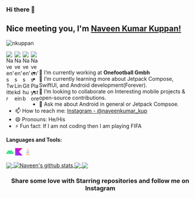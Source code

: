 ### Hi there 👋

## Nice meeting you, I'm [Naveen Kumar Kuppan!](https://nkuppan.github.io/)

<p align="left"> <img src="https://komarev.com/ghpvc/?username=nkuppan&label=Views&color=blue&style=plastic" alt="nkuppan" /> </p>

<a href="https://twitter.com/naveenkumarn27">
  <img align="left" alt="Naveen's Twitter" width="22px" src="https://cdn.jsdelivr.net/npm/simple-icons@v3/icons/twitter.svg" />
</a>
<a href="https://linkedin.com/in/naveenkumarn2">
  <img align="left" alt="Naveen's Linkdein" width="22px" src="https://cdn.jsdelivr.net/npm/simple-icons@v3/icons/linkedin.svg" />
</a>
<a href="https://github.com/nkuppan">
  <img align="left" alt="Naveen's Github" width="22px" src="https://cdn.jsdelivr.net/npm/simple-icons@v3/icons/github.svg" />
</a>
<a href="https://play.google.com/store/apps/dev?id=7770958472110235790">
  <img align="left" alt="Naveen's Playstore" width="22px" src="https://cdn.jsdelivr.net/npm/simple-icons@3.13.0/icons/googleplay.svg" />
</a>

<br/>
<br/>


- 🔭 I’m currently working at <b>Onefootball Gmbh</b>
- 🌱 I’m currently learning more about Jetpack Compose, SwiftUI, and Android development(Forever).
- 👯 I’m looking to collaborate on Interesting mobile projects & open-source contributions.
- 💬 Ask me about Android in general or Jetpack Compsoe.
- 📫 How to reach me: [Instagram - @naveenkumar_kup](https://www.instagram.com/naveenkumar_kup/)
- 😄 Pronouns: He/His
- ⚡ Fun fact: If I am not coding then I am playing FIFA

**Languages and Tools:**  

<code><img height="20" src="https://raw.githubusercontent.com/github/explore/80688e429a7d4ef2fca1e82350fe8e3517d3494d/topics/android/android.png"></code>
<code><img height="20" src="https://raw.githubusercontent.com/github/explore/80688e429a7d4ef2fca1e82350fe8e3517d3494d/topics/kotlin/kotlin.png"></code>
<code><img height="20" src="https://raw.githubusercontent.com/github/explore/80688e429a7d4ef2fca1e82350fe8e3517d3494d/topics/java/java.png"></code>
  

<a href="https://github.com/nkuppan">
  <img align="center" src="https://github-readme-stats.vercel.app/api/top-langs/?username=nkuppan&theme=light&hide_langs_below=1" />
</a>
<a href="https://github.com/nkuppan">
 <img align="center" src="https://github-readme-stats.vercel.app/api?username=nkuppan&show_icons=true&theme=light&line_height=27" alt="
 Naveen's github stats"/>
</a>
<a href="https://github.com/nkuppan/expensemanager">
  <img align="center" src="https://github-readme-stats.vercel.app/api/pin/?username=nkuppan&repo=expensemanager&theme=light" />
</a>
<a href="https://github.com/nkuppan/country">
  <img align="center" src="https://github-readme-stats.vercel.app/api/pin/?username=nkuppan&repo=country&theme=light" />
</a>

<div align="center">

### Share some love with Starring repositories and follow me on Instagram 

</div>
